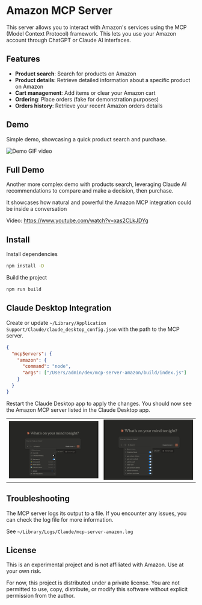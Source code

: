 # Amazon MCP Server

This server allows you to interact with Amazon's services using the MCP (Model Context Protocol) framework. This lets you use your Amazon account through ChatGPT or Claude AI interfaces.

## Features

- **Product search**: Search for products on Amazon
- **Product details**: Retrieve detailed information about a specific product on Amazon
- **Cart management**: Add items or clear your Amazon cart
- **Ordering**: Place orders (fake for demonstration purposes)
- **Orders history**: Retrieve your recent Amazon orders details

## Demo

Simple demo, showcasing a quick product search and purchase.

![Demo GIF video](./demo.gif)

## Full Demo

Another more complex demo with products search, leveraging Claude AI recommendations to compare and make a decision, then purchase.

It showcases how natural and powerful the Amazon MCP integration could be inside a conversation

Video: https://www.youtube.com/watch?v=xas2CLkJDYg

## Install

Install dependencies

```sh
npm install -D
```

Build the project

```sh
npm run build
```

## Claude Desktop Integration

Create or update `~/Library/Application Support/Claude/claude_desktop_config.json` with the path to the MCP server.

```json
{
  "mcpServers": {
    "amazon": {
      "command": "node",
      "args": ["/Users/admin/dev/mcp-server-amazon/build/index.js"]
    }
  }
}
```

Restart the Claude Desktop app to apply the changes. You should now see the Amazon MCP server listed in the Claude Desktop app.

|                                  |                                    |
| :------------------------------: | :--------------------------------: |
| ![screenshot](./screenshot.webp) | ![screenshot2](./screenshot2.webp) |

## Troubleshooting

The MCP server logs its output to a file. If you encounter any issues, you can check the log file for more information.

See `~/Library/Logs/Claude/mcp-server-amazon.log`

## License

This is an experimental project and is not affiliated with Amazon. Use at your own risk.

For now, this project is distributed under a private license. You are not permitted to use, copy, distribute, or modify this software without explicit permission from the author.
